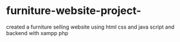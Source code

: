 # furniture-website-project-
created a furniture selling website using html css and java script and backend with xampp php 
